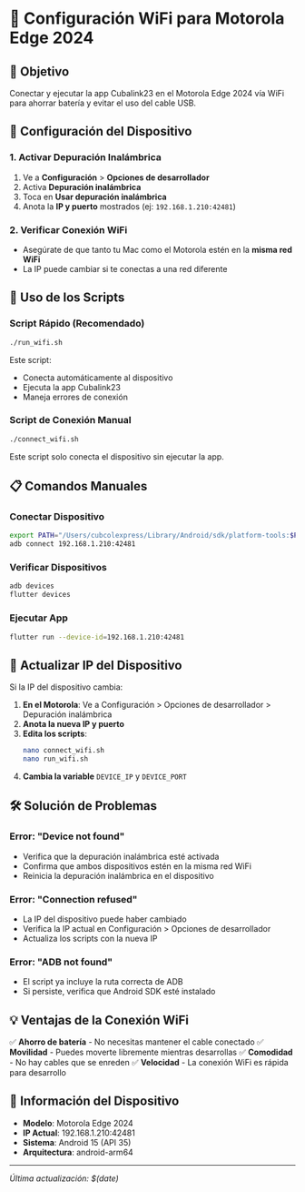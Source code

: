 # 📱 Configuración WiFi para Motorola Edge 2024

## 🎯 Objetivo
Conectar y ejecutar la app Cubalink23 en el Motorola Edge 2024 vía WiFi para ahorrar batería y evitar el uso del cable USB.

## 🔧 Configuración del Dispositivo

### 1. Activar Depuración Inalámbrica
1. Ve a **Configuración** > **Opciones de desarrollador**
2. Activa **Depuración inalámbrica**
3. Toca en **Usar depuración inalámbrica**
4. Anota la **IP y puerto** mostrados (ej: `192.168.1.210:42481`)

### 2. Verificar Conexión WiFi
- Asegúrate de que tanto tu Mac como el Motorola estén en la **misma red WiFi**
- La IP puede cambiar si te conectas a una red diferente

## 🚀 Uso de los Scripts

### Script Rápido (Recomendado)
```bash
./run_wifi.sh
```
Este script:
- Conecta automáticamente al dispositivo
- Ejecuta la app Cubalink23
- Maneja errores de conexión

### Script de Conexión Manual
```bash
./connect_wifi.sh
```
Este script solo conecta el dispositivo sin ejecutar la app.

## 📋 Comandos Manuales

### Conectar Dispositivo
```bash
export PATH="/Users/cubcolexpress/Library/Android/sdk/platform-tools:$PATH"
adb connect 192.168.1.210:42481
```

### Verificar Dispositivos
```bash
adb devices
flutter devices
```

### Ejecutar App
```bash
flutter run --device-id=192.168.1.210:42481
```

## 🔄 Actualizar IP del Dispositivo

Si la IP del dispositivo cambia:

1. **En el Motorola**: Ve a Configuración > Opciones de desarrollador > Depuración inalámbrica
2. **Anota la nueva IP y puerto**
3. **Edita los scripts**:
   ```bash
   nano connect_wifi.sh
   nano run_wifi.sh
   ```
4. **Cambia la variable** `DEVICE_IP` y `DEVICE_PORT`

## 🛠️ Solución de Problemas

### Error: "Device not found"
- Verifica que la depuración inalámbrica esté activada
- Confirma que ambos dispositivos estén en la misma red WiFi
- Reinicia la depuración inalámbrica en el dispositivo

### Error: "Connection refused"
- La IP del dispositivo puede haber cambiado
- Verifica la IP actual en Configuración > Opciones de desarrollador
- Actualiza los scripts con la nueva IP

### Error: "ADB not found"
- El script ya incluye la ruta correcta de ADB
- Si persiste, verifica que Android SDK esté instalado

## 💡 Ventajas de la Conexión WiFi

✅ **Ahorro de batería** - No necesitas mantener el cable conectado
✅ **Movilidad** - Puedes moverte libremente mientras desarrollas
✅ **Comodidad** - No hay cables que se enreden
✅ **Velocidad** - La conexión WiFi es rápida para desarrollo

## 📱 Información del Dispositivo

- **Modelo**: Motorola Edge 2024
- **IP Actual**: 192.168.1.210:42481
- **Sistema**: Android 15 (API 35)
- **Arquitectura**: android-arm64

---

*Última actualización: $(date)*






